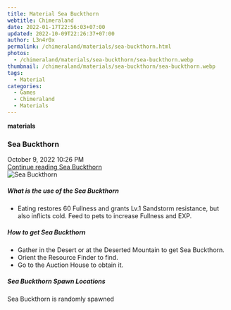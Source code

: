 ```yaml
---
title: Material Sea Buckthorn
webtitle: Chimeraland
date: 2022-01-17T22:56:03+07:00
updated: 2022-10-09T22:26:37+07:00
author: L3n4r0x
permalink: /chimeraland/materials/sea-buckthorn.html
photos:
  - /chimeraland/materials/sea-buckthorn/sea-buckthorn.webp
thumbnail: /chimeraland/materials/sea-buckthorn/sea-buckthorn.webp
tags:
  - Material
categories:
  - Games
  - Chimeraland
  - Materials
---
```


<section id="bootstrap-wrapper">
  <link
    rel="stylesheet"
    href="https://cdn.statically.io/gh/dimaslanjaka/Web-Manajemen/40ac3225/css/bootstrap-4.5-wrapper.css"
  />
  <div
    class="row g-0 border rounded overflow-hidden flex-md-row mb-4 shadow-sm position-relative"
  >
    <div class="col p-4 d-flex flex-column position-static">
      <strong class="d-inline-block mb-2 text-success">materials</strong>
      <h3 class="mb-0">Sea Buckthorn</h3>
      <div class="mb-1 text-muted">October 9, 2022 10:26 PM</div>
      <a
        href="/chimeraland/materials/sea-buckthorn.html"
        class="stretched-link d-none"
        >Continue reading Sea Buckthorn</a
      >
    </div>
    <div class="col-auto d-none d-lg-block">
      <img
        src="/chimeraland/materials/sea-buckthorn/sea-buckthorn.webp"
        alt="Sea Buckthorn"
      />
    </div>
  </div>
  <div class="row">
    <div class="col-lg-6 col-12 mb-2">
      <div class="card">
        <div class="card-body">
          <h5 class="card-title">What is the use of the Sea Buckthorn</h5>
          <div class="card-text">
            <ul>
              <li>
                Eating restores 60 Fullness and grants Lv.1 Sandstorm
                resistance, but also inflicts cold. Feed to pets to increase
                Fullness and EXP.
              </li>
            </ul>
          </div>
        </div>
      </div>
    </div>
    <div class="col-lg-6 col-12 mb-2">
      <div class="card">
        <div class="card-body">
          <h5 class="card-title">How to get Sea Buckthorn</h5>
          <div class="card-text">
            <ul>
              <li>
                Gather in the Desert or at the Deserted Mountain to get Sea
                Buckthorn.
              </li>
              <li>Orient the Resource Finder to find.</li>
              <li>Go to the Auction House to obtain it.</li>
            </ul>
          </div>
        </div>
      </div>
    </div>
    <div class="col-12 mb-2">
      <h5>Sea Buckthorn Spawn Locations</h5>
      <p>Sea Buckthorn is randomly spawned</p>
    </div>
  </div>
</section>